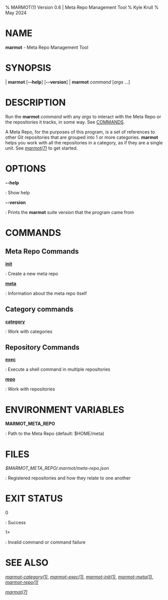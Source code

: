 % MARMOT(1) Version 0.6 | Meta Repo Management Tool
% Kyle Krull
% May 2024

<!---
man-pages reference: https://linux.die.net/man/7/man-pages
-->

# NAME

**marmot** - Meta Repo Management Tool

# SYNOPSIS

| **marmot** [**-\-help**] [**-\-version**]
| **marmot** *command* [*args* ...]

# DESCRIPTION

Run the **marmot** *command* with any *args* to interact with the Meta Repo or the repositories it
tracks, in some way.  See [COMMANDS](#commands).

A Meta Repo, for the purposes of this program, is a set of references to other Git repositories that
are grouped into 1 or more categories.  **marmot** helps you work with all the repositories in a
category, as if they are a single unit.  See [*marmot(7)*](./marmot.7.md) to get started.

# OPTIONS

**-\-help**

: Show help

**-\-version**

: Prints the **marmot** suite version that the program came from

# COMMANDS

## Meta Repo Commands

[**init**](./marmot-init.1.md)

: Create a new meta repo

[**meta**](./marmot-meta.1.md)

: Information about the meta repo itself

## Category commands

[**category**](./marmot-category.1.md)

: Work with categories

## Repository Commands

[**exec**](./marmot-exec.1.md)

: Execute a shell command in multiple repositories

[**repo**](./marmot-repo.1.md)

: Work with repositories

# ENVIRONMENT VARIABLES

**MARMOT_META_REPO**

: Path to the Meta Repo (default: $HOME/meta)

# FILES

*$MARMOT_META_REPO/.marmot/meta-repo.json*

: Registered repositories and how they relate to one another

# EXIT STATUS

0

: Success

1+

: Invalid command or command failure

# SEE ALSO

[*marmot-category(1)*](./marmot-category.1.md), [*marmot-exec(1)*](./marmot-exec.1.md),
[*marmot-init(1)*](./marmot-init.1.md), [*marmot-meta(1)*](./marmot-meta.1.md),
[*marmot-repo(1)*](./marmot-repo.1.md)

[*marmot(7)*](./marmot.7.md)
